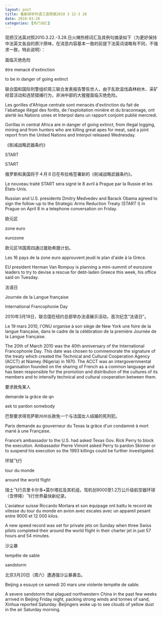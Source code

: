 ```yaml
---
layout: post
title: 看新闻学外语三语周报2010 3 22-3 28
date: 2010-03-28
categories: [热门词汇]  
---
```


现把汉法英对照2010.3.22.-3.28.日火辣热榜词汇及其例句摘录如下（为更好保持中法英文各自的原汁原味，在消息内容基本一致的前提下法英词语略有不同，不强求一致，特此说明）：



面临灭绝危险

être menacé d'extinction

to be in danger of going extinct

联合国和国际刑警组织周三联合发表报告警告世人，由于乱砍滥伐森林树木、采矿经营活动和违禁猎捕行为，非洲中部的大猩猩面临灭绝危险。

Les gorilles d'Afrique centrale sont menacés d'extinction du fait de l'abattage illégal des forêts, de l'exploitation minière et du braconnage, ont alerté les Nations unies et Interpol dans un rapport conjoint publié mercredi.

Gorillas in central Africa are in danger of going extinct, from illegal logging, mining and from hunters who are killing great apes for meat, said a joint report from the United Nations and Interpol released Wednesday.



《削减战略武器条约》

START

START

俄罗斯和美国将于４月８日在布拉格签署新的《削减战略武器条约》。

Le nouveau traité START sera signé le 8 avril à Prague par la Russie et les États-Unis.

Russian and U.S. presidents Dmitry Medvedev and Barack Obama agreed to sign the follow-up to the Strategic Arms Reduction Treaty (START I) in Prague on April 8 in a telephone conversation on Friday.

欧元区

zone euro

eurozone

欧元区16国周四通过援助希腊计划。

Les 16 pays de la zone euro approuvent jeudi le plan d'aide à la Grèce.

EU president Herman Van Rompuy is planning a mini-summit of eurozone leaders to try to devise a rescue for debt-laden Greece this week, his office said on Tuesday.

法语日

Journée de la Langue française

International Francophonie Day

2010年3月19日，联合国在纽约总部举办法语展示活动，首次纪念“法语日”。

Le 19 mars 2010, l'ONU organise à son siège de New York une foire de la langue française, dans le cadre de la célébration de la première Journée de la Langue française.

The 20th of March 2010 was the 40th anniversary of the International Francophonie Day. This date was chosen to commemorate the signature of the treaty which created the Technical and Cultural Cooperation Agency (ACCT) at Niamey (Nigeria) in 1970. The ACCT was an intergovernmental organisation founded on the sharing of French as a common language and has been responsible for the promotion and distribution of the cultures of its members and to intensify technical and cultural cooperation between them.

要求赦免某人

demande la grâce de qn

ask to pardon somebody

巴黎要求得克萨斯州州长赦免一个与法国女人结婚的死刑犯。

Paris demande au gouverneur du Texas la grâce d'un condamné à mort marié à une Française.

France’s ambassador to the U.S. had asked Texas Gov. Rick Perry to block the execution. Ambassador Pierre Vimont asked Perry to pardon Skinner or to suspend his execution so the 1993 killings could be further investigated.

环球飞行

tour du monde

around the world flight

瑞士飞行员里卡尔多•莫尔塔拉及其机组，驾机创9000至1.2万公斤级航空器环球（含停降）飞行世界最快新纪录。

L'aviateur suisse Riccardo Mortara et son équipage ont battu le record de vitesse du tour du monde en avion avec escales avec un appareil pesant entre 9000 et 12 000 kilos.

A new speed record was set for private jets on Sunday when three Swiss pilots completed their around the world flight in their charter jet in just 57 hours and 54 minutes.

沙尘暴

tempête de sable

sandstorm

北京3月20日（周六）遭遇强沙尘暴袭击。

Beijing a essuyé ce samedi 20 mars une violente tempête de sable.

A severe sandstorm that plagued northwestern China in the past few weeks arrived in Beijing Friday night, packing strong winds and tonnes of sand, Xinhua reported Saturday. Beijingers woke up to see clouds of yellow dust in the air Saturday morning.
